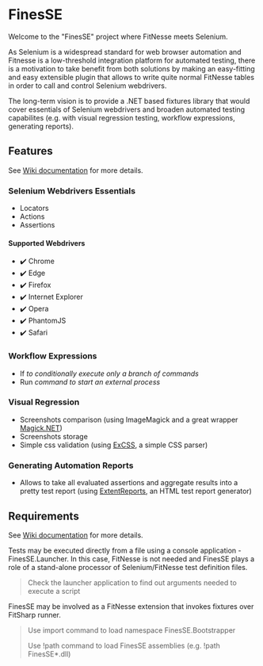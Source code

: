 # FinesSE

Welcome to the "FinesSE" project where FitNesse meets Selenium. 

As Selenium is a widespread standard for web browser automation and Fitnesse is a low-threshold integration platform for automated testing, there is a motivation to take benefit from both solutions by making an easy-fitting and easy extensible plugin that allows to write quite normal FitNesse tables in order to call and control Selenium webdrivers. 

The long-term vision is to provide a .NET based fixtures library that would cover essentials of Selenium webdrivers and broaden automated testing capabilites (e.g. with visual regression testing, workflow expressions, generating reports). 

## Features

See [Wiki documentation](https://github.com/MirekVales/FinesSE/wiki) for more details.

### Selenium Webdrivers Essentials
- Locators
- Actions
- Assertions

#### Supported Webdrivers

- ✔️ Chrome
- ✔️ Edge
- ✔️ Firefox
- ✔️ Internet Explorer
- ✔️ Opera
- ✔️ PhantomJS
- ✔️ Safari

### Workflow Expressions
- If *to conditionally execute only a branch of commands* 
- Run *command to start an external process*

### Visual Regression
- Screenshots comparison (using ImageMagick and a great wrapper [Magick.NET](https://github.com/dlemstra/Magick.NET))
- Screenshots storage
- Simple css validation (using [ExCSS](https://github.com/TylerBrinks/ExCSS), a simple CSS parser)

### Generating Automation Reports
- Allows to take all evaluated assertions and aggregate results into a pretty test report (using [ExtentReports](https://github.com/anshooarora/extentreports-csharp), an HTML test report generator)  

## Requirements

See [Wiki documentation](https://github.com/MirekVales/FinesSE/wiki) for more details.

Tests may be executed directly from a file using a console application - FinesSE.Launcher. In this case, FitNesse is not needed and FinesSE plays a role of a stand-alone processor of Selenium/FitNesse test definition files.   
> Check the launcher application to find out arguments needed to execute a script

FinesSE may be involved as a FitNesse extension that invokes fixtures over FitSharp runner. 
> Use import command to load namespace FinesSE.Bootstrapper
>
> Use !path command to load FinesSE assemblies (e.g. !path FinesSE\*.dll)
